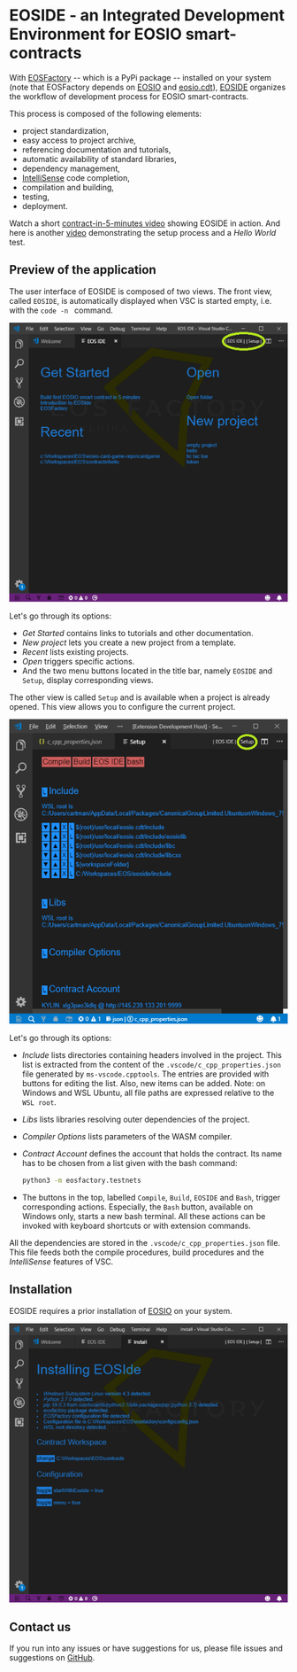 # EOSIDE - an Integrated Development Environment for EOSIO smart-contracts

With [EOSFactory](http://eosfactory.io/build/html/index.html) -- which is a PyPi package -- installed on your system (note that EOSFactory depends on [EOSIO](https://github.com/eosio/html/index.html) and [eosio.cdt](https://github.com/EOSIO/eosio.cdt)), [EOSIDE](https://eosfactory.io/eoside/html/index.html) organizes the workflow of development process for EOSIO smart-contracts. 

This process is composed of the following elements:

* project standardization,
* easy access to project archive,
* referencing documentation and tutorials,
* automatic availability of standard libraries,
* dependency management,
* [IntelliSense](https://code.visualstudio.com/docs/editor/intellisense) code completion,
* compilation and building,
* testing,
* deployment.

Watch a short [contract-in-5-minutes video]("https://eosfactory.io/eoside/html/_static/five_minutes.mp4) showing EOSIDE in action. And here is another [video](https://eosfactory.io/eoside/html/_static/installing.mp4) demonstrating the setup process and a *Hello World*  test.

## Preview of the application

The user interface of EOSIDE is composed of two views. The front view, called `EOSIDE`, is automatically displayed when VSC is started empty, i.e. with the `code -n ` command.

![Get Started view](docs/images/get_started.png)

Let's go through its options:

* *Get Started* contains links to tutorials and other documentation.
* *New project* lets you create a new project from a template.
* *Recent* lists existing projects.
* *Open* triggers specific actions.
* And the two menu buttons located in the title bar, namely `EOSIDE` and `Setup`, display corresponding views.


The other view is called `Setup` and is available when a project is already opened. This view allows you to configure the current project.

![Setup view](docs/images/setup.png)

Let's go through its options:

* *Include* lists directories containing headers involved in the project. This list is extracted from the content of the `.vscode/c_cpp_properties.json` file generated by `ms-vscode.cpptools`. The entries are provided with buttons for editing the list. Also, new items can be added. Note: on Windows and WSL Ubuntu, all file paths are expressed relative to the `WSL root`.

* *Libs* lists libraries resolving outer dependencies of the project.

* *Compiler Options* lists parameters of the WASM compiler.

* *Contract Account* defines the account that holds the contract. Its name has to be chosen from a list given with the bash command:

    ```bash
    python3 -m eosfactory.testnets
    ```

* The buttons in the top, labelled `Compile`, `Build`, `EOSIDE` and `Bash`, trigger corresponding actions. Especially, the `Bash` button, available on Windows only, starts a new bash terminal. All these actions can be invoked with keyboard shortcuts or with extension commands.

All the dependencies are stored in the `.vscode/c_cpp_properties.json` file. This file feeds both the compile procedures, build procedures and the *IntelliSense* features of VSC.

## Installation

EOSIDE requires a prior installation of [EOSIO](https://github.com/eosio) on your system.

![Setup view](docs/images/install.png)

## Contact us

If you run into any issues or have suggestions for us, please file issues and suggestions on [GitHub](https://github.com/tokenika/eoside/issues).

